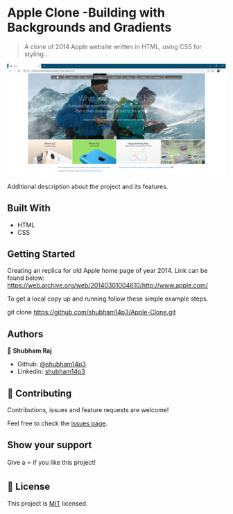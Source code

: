 # Apple Clone -Building with Backgrounds and Gradients

> A clone of 2014 Apple website written in HTML, using CSS for styling..

![screenshot](./app_screenshot.png)

Additional description about the project and its features.

## Built With

- HTML
- CSS

## Getting Started

Creating an replica for old Apple home page of year 2014.
Link can be found below:
https://web.archive.org/web/20140301004610/http://www.apple.com/

To get a local copy up and running follow these simple example steps.

git clone https://github.com/shubham14p3/Apple-Clone.git

## Authors

👤 **Shubham Raj**

- Github: [@shubham14p3](https://github.com/shubham14p3)
- Linkedin: [shubham14p3](https://linkedin.com/shubham14p3)

## 🤝 Contributing

Contributions, issues and feature requests are welcome!

Feel free to check the [issues page](/https://github.com/shubham14p3/Apple-Clone.git/issues/).

## Show your support

Give a ⭐️ if you like this project!

## 📝 License

This project is [MIT](lic.url) licensed.
